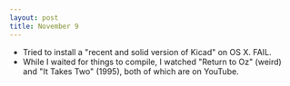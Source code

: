 ```yaml
---
layout: post
title: November 9
---
```


* Tried to install a "recent and solid version of Kicad" on OS X. FAIL.
* While I waited for things to compile, I watched "Return to Oz" (weird)
  and "It Takes Two" (1995), both of which are on YouTube.
